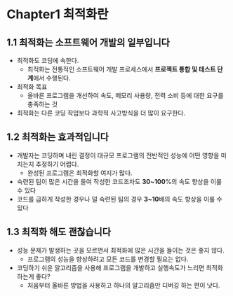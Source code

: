 # Chapter1 최적화란

## 1.1 최적화는 소프트웨어 개발의 일부입니다
- 최적화도 코딩에 속한다.
  - 최적화는 전통적인 소프트웨어 개발 프로세스에서 **프로젝트 통합 및 테스트 단계**에서 수행된다.
- 최적화 목표
  - 올바른 프로그램을 개선하여 속도, 메모리 사용량, 전력 소비 등에 대한 요구를 충족하는 것
- 최적화는 다른 코딩 작업보다 과학적 사고방식을 더 많이 요구한다.

## 1.2 최적화는 효과적입니다
- 개발자는 코딩하며 내린 결정이 대규모 프로그램의 전반적인 성능에 어떤 영향을 미치는지 추정하기 어렵다.
  - 완성된 프로그램은 최적화할 여지가 많다.
- 숙련된 팀이 많은 시간을 들여 작성한 코드조차도 **30~100**%의 속도 향상을 이룰 수 있다
- 코드를 급하게 작성한 경우나 덜 숙련된 팀의 경우 **3~10**배의 속도 향상을 이룰 수 있다

## 1.3 최적화 해도 괜찮습니다
- 성능 문제가 발생하는 곳을 모르면서 최적화에 많은 시간을 들이는 것은 좋지 않다.
  - 프로그램의 성능을 향상하려고 모든 코드를 변경할 필요는 없다.
- 코딩하기 쉬운 알고리즘을 사용해 프로그램을 개발하고 실행속도가 느리면 최적화 하는게 좋다?
  - 처음부터 올바른 방법을 사용하고 하나의 알고리즘만 디버깅 하는 편이 낫다.
